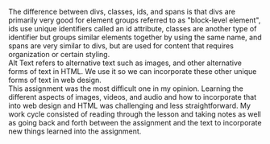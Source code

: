 The difference between divs, classes, ids, and spans is that divs are primarily very good for element groups referred to as "block-level element", ids use unique identifiers called an id attribute, classes are another type of identifier but groups similar elements together by using the same name, and spans are very similar to divs, but are used for content that requires organization or certain styling. <br>
Alt Text refers to alternative text such as images, and other alternative forms of text in HTML. We use it so we can incorporate these other unique forms of text in web design. <br>
This assignment was the most difficult one in my opinion. Learning the different aspects of images, videos, and audio and how to incorporate that into web design and HTML was challenging and less straightforward. My work cycle consisted of reading through the lesson and taking notes as well as going back and forth between the assignment and the text to incorporate new things learned into the assignment. <br>
